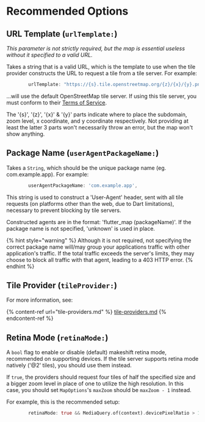 # Recommended Options

## URL Template (`urlTemplate:`)

_This parameter is not strictly required, but the map is essential useless without it specified to a valid URL._

Takes a string that is a valid URL, which is the template to use when the tile provider constructs the URL to request a tile from a tile server. For example:

```dart
        urlTemplate: "https://{s}.tile.openstreetmap.org/{z}/{x}/{y}.png",
```

...will use the default OpenStreetMap tile server. If using this tile server, you must conform to their [Terms of Service](https://operations.osmfoundation.org/policies/tiles/).

The '{s}', '{z}', '{x}' & '{y}' parts indicate where to place the subdomain, zoom level, x coordinate, and y coordinate respectively. Not providing at least the latter 3 parts won't necessarily throw an error, but the map won't show anything.

## Package Name (`userAgentPackageName:`)

Takes a `String`, which should be the unique package name (eg. com.example.app). For example:

```dart
        userAgentPackageName: 'com.example.app',
```

This string is used to construct a 'User-Agent' header, sent with all tile requests (on platforms other than the web, due to Dart limitations), necessary to prevent blocking by tile servers.

Constructed agents are in the format: 'flutter\_map (packageName)'. If the package name is not specified, 'unknown' is used in place.

{% hint style="warning" %}
Although it is not required, not specifying the correct package name will/may group your applications traffic with other application's traffic. If the total traffic exceeds the server's limits, they may choose to block all traffic with that agent, leading to a 403 HTTP error.
{% endhint %}

## Tile Provider (`tileProvider:`)

For more information, see:

{% content-ref url="tile-providers.md" %}
[tile-providers.md](tile-providers.md)
{% endcontent-ref %}

## Retina Mode (`retinaMode:`)

A `bool` flag to enable or disable (default) makeshift retina mode, recommended on supporting devices. If the tile server supports retina mode natively ('@2' tiles), you should use them instead.

If `true`, the providers should request four tiles of half the specified size and a bigger zoom level in place of one to utilize the high resolution. In this case, you should set `MapOptions`'s `maxZoom` should be `maxZoom - 1` instead.

For example, this is the recommended setup:

```dart
        retinaMode: true && MediaQuery.of(context).devicePixelRatio > 1.0,
```
